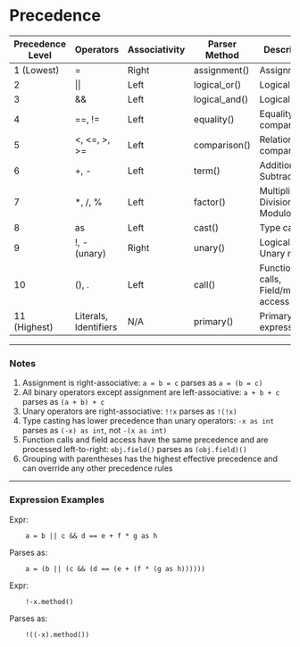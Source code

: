 # Precedence


| Precedence Level | Operators              | Associativity | Parser Method   | Description                          |
|------------------|------------------------|---------------|-----------------|--------------------------------------|
| 1 (Lowest)       | =                      | Right         | assignment()    | Assignment                           |
| 2                | \|\|                   | Left          | logical_or()    | Logical OR                           |
| 3                | &&                     | Left          | logical_and()   | Logical AND                          |
| 4                | ==, !=                 | Left          | equality()      | Equality comparison                  |
| 5                | <, <=, >, >=           | Left          | comparison()    | Relational comparison                |
| 6                | +, -                   | Left          | term()          | Addition, Subtraction                |
| 7                | *, /, %                | Left          | factor()        | Multiplication, Division, Modulo     |
| 8                | as                     | Left          | cast()          | Type casting                         |
| 9                | !, - (unary)           | Right         | unary()         | Logical NOT, Unary minus             |
| 10               | (), .                  | Left          | call()          | Function calls, Field/method access  |
| 11 (Highest)     | Literals, Identifiers  | N/A           | primary()       | Primary expressions                  |

---

### Notes
1. Assignment is right-associative: `a = b = c` parses as `a = (b = c)`
2. All binary operators except assignment are left-associative: `a + b + c` parses as `(a + b) + c`
3. Unary operators are right-associative: `!!x` parses as `!(!x)`
4. Type casting has lower precedence than unary operators: `-x as int` parses as `(-x) as int`, not `-(x as int)`
5. Function calls and field access have the same precedence and are processed left-to-right: `obj.field()` parses as `(obj.field)()`
6. Grouping with parentheses has the highest effective precedence and can override any other precedence rules
---

### Expression Examples
Expr:
```
    a = b || c && d == e + f * g as h
```
Parses as:
```
    a = (b || (c && (d == (e + (f * (g as h))))))
```

Expr:
```
    !-x.method()
```
Parses as:
```
    !((-x).method())
```
